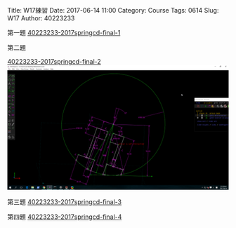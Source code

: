Title: W17練習
Date: 2017-06-14 11:00
Category: Course
Tags: 0614
Slug: W17
Author: 40223233



<!-- PELICAN_END_SUMMARY -->

第一題
<a href="https://vimeo.com/221515500">40223233-2017springcd-final-1</a>


第二題

<a href="https://vimeo.com/221517667">40223233-2017springcd-final-2</a>
<img src="./../W17/s2.png" width="600" />



第三題
<a href="https://vimeo.com/221524634">40223233-2017springcd-final-3</a>

第四題
<a href="https://vimeo.com/221524661">40223233-2017springcd-final-4</a>

